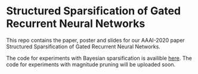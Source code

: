 # Structured Sparsification of Gated Recurrent Neural Networks

This repo contains the paper, poster and slides for our AAAI-2020 paper Structured Sparsification of Gated Recurrent Neural Networks.

The code for experiments with Bayesian sparsification is availible [here](https://github.com/tipt0p/SparseBayesianRNN).
The code for experiments with magnitude pruning will be uploaded soon.
